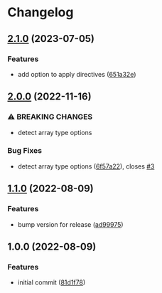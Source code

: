 # Changelog

## [2.1.0](https://github.com/ChrisLahaye/type-graphql-utils/compare/v2.0.0...v2.1.0) (2023-07-05)


### Features

* add option to apply directives ([651a32e](https://github.com/ChrisLahaye/type-graphql-utils/commit/651a32ede98dc3a344aff09507ca09a3530782ce))

## [2.0.0](https://github.com/ChrisLahaye/type-graphql-utils/compare/v1.1.0...v2.0.0) (2022-11-16)


### ⚠ BREAKING CHANGES

* detect array type options

### Bug Fixes

* detect array type options ([6f57a22](https://github.com/ChrisLahaye/type-graphql-utils/commit/6f57a22fe13fbe45dbc7bfbea9868b12c05defc2)), closes [#3](https://github.com/ChrisLahaye/type-graphql-utils/issues/3)

## [1.1.0](https://github.com/ChrisLahaye/type-graphql-utils/compare/v1.0.0...v1.1.0) (2022-08-09)


### Features

* bump version for release ([ad99975](https://github.com/ChrisLahaye/type-graphql-utils/commit/ad99975e193a81f4eef15498f68711ae253c1fbb))

## 1.0.0 (2022-08-09)


### Features

* initial commit ([81d1f78](https://github.com/ChrisLahaye/type-graphql-utils/commit/81d1f78498bbf7c69d7ecac5cc8d24c8781bb021))
